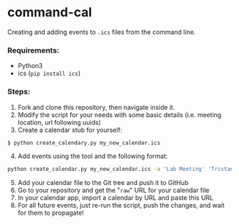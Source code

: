 # command-cal
Creating and adding events to `.ics` files from the command line.

### Requirements:

- Python3
- ics (`pip install ics`)

### Steps:

1. Fork and clone this repository, then navigate inside it.
2. Modify the script for your needs with some basic details (i.e. meeting location, url following uuids)
3. Create a calendar stub for yourself:

```bash
$ python create_calendary.py my_new_calendar.ics
```

4. Add events using the tool and the following format:

```bash
python create_calendar.py my_new_calendar.ics -a 'Lab Meeting' 'Tristan will present X' '2020-04-16 13:00:00' '2020-04-16 14:00:00'
```

5. Add your calendar file to the Git tree and push it to GitHub
6. Go to your repository and get the "`raw`" URL for your calendar file
7. In your calendar app, import a calendar by URL and paste this URL
8. For all future events, just re-run the script, push the changes, and wait for them to propagate!
